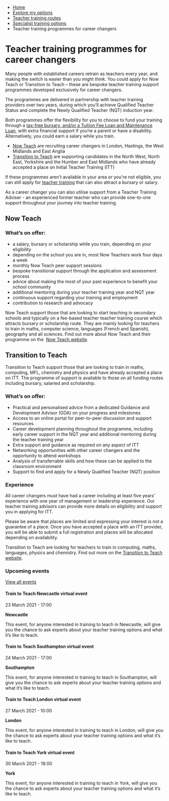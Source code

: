 *   [Home](/)
*   [Explore my options](/explore-my-options)
*   [Teacher training routes](/explore-my-options/teacher-training-routes)
*   [​Specialist training options](/explore-my-options/teacher-training-routes/specialist-training-options)
*   Teacher training programmes for career changers

Teacher training programmes for career changers
===============================================

Many people with established careers retrain as teachers every year, and making the switch is easier than you might think. You could apply for Now Teach or Transition to Teach – these are bespoke teacher training support programmes developed exclusively for career changers.

The programmes are delivered in partnership with teacher training providers over two years, during which you’ll achieve Qualified Teacher Status and complete the Newly Qualified Teacher (NQT) induction year.

Both programmes offer the flexibility for you to choose to fund your training through a [tax-free bursary, and/or a Tuition Fee Loan and Maintenance Loan](https://getintoteaching.education.gov.uk/funding-my-teacher-training), with extra financial support if you’re a parent or have a disability. Alternatively, you could earn a salary while you train.

*   [Now Teach](#1) are recruiting career changers in London, Hastings, the West Midlands and East Anglia
*   [Transition to Teach](#2) are supporting candidates in the North West, North East, Yorkshire and the Humber and East Midlands who have already accepted a place on Initial Teacher Training (ITT)

If these programmes aren't available in your area or you're not eligible, you can still apply for [teacher training](https://getintoteaching.education.gov.uk/explore-my-options/postgraduate-teacher-training-courses) that can also attract a bursary or salary.

As a career changer you can also utilise support from a Teacher Training Adviser - an experienced former teacher who can provide one-to-one support throughout your journey into teacher training.

Now Teach 
----------

### What’s on offer:

*   a salary, bursary or scholarship while you train, depending on your eligibility
*   depending on the school you are in, most Now Teachers work four days a week
*   monthly Now Teach peer support sessions
*   bespoke transitional support through the application and assessment process
*   advice about making the most of your past experience to benefit your school community
*   additional mentoring during your teacher training year and NQT year
*   continuous support regarding your training and employment
*   contribution to research and advocacy

Now Teach support those that are looking to start teaching in secondary schools and typically on a fee-based teacher teacher training course which attracts bursary or scholarship route. They are mainly looking for teachers to train in maths, computer science, languages (French and Spanish), geography and all sciences. Find out more about Now Teach and their programme on the  [Now Teach website](https://nowteach.org.uk/).

Transition to Teach
-------------------

Transition to Teach support those that are looking to train in maths, computing, MFL, chemistry and physics and have already accepted a place on ITT. The programme of support is available to those on all funding routes including bursary, salaried and scholarship.

### What’s on offer:

*   Practical and personalised advice from a dedicated Guidance and Development Advisor (GDA) on your progress and milestones
*   Access to an online portal for peer-to-peer discussion and support resources
*   Career development planning throughout the programme, including early career support in the NQT year and additional mentoring during the teacher training year
*   Extra support and guidance as required on any aspect of ITT
*   Networking opportunities with other career changers and the opportunity to attend workshops
*   Analysis of transferrable skills and how these can be applied to the classroom environment
*   Support to find and apply for a Newly Qualified Teacher (NQT) position

### Experience

All career changers must have had a career including at least five years’ experience with one year of management or leadership experience. Our teacher training advisors can provide more details on eligibility and support you in applying for ITT.

Please be aware that places are limited and expressing your interest is not a guarantee of a place. Once you have accepted a place with an ITT provider, you will be able to submit a full registration and places will be allocated depending on availability.

Transition to Teach are looking for teachers to train in computing, maths, languages, physics and chemistry. Find out more on the [Transition to Teach website](https://www.transitiontoteach.co.uk/).

### Upcoming events

[View all events](/teaching-events)

[](/teaching-events/train-to-teach-events/train-to-teach-newcastle-virtual-event-230321)

#### Train to Teach Newcastle virtual event

23 March 2021 - 17:00

**Newcastle**

This event, for anyone interested in training to teach in Newcastle, will give you the chance to ask experts about your teacher training options and what it’s like to teach.

[](/teaching-events/train-to-teach-events/train-to-teach-southampton-virtual-event-240321)

#### Train to Teach Southampton virtual event

24 March 2021 - 17:00

**Southampton**

This event, for anyone interested in training to teach in Southampton, will give you the chance to ask experts about your teacher training options and what it’s like to teach.

[](/teaching-events/train-to-teach-events/train-to-teach-london-virtual-event-270321)

#### Train to Teach London virtual event

27 March 2021 - 10:00

**London**

This event, for anyone interested in training to teach in London, will give you the chance to ask experts about your teacher training options and what it’s like to teach.

[](/teaching-events/train-to-teach-events/train-to-teach-york-virtual-event-300321)

#### Train to Teach York virtual event

30 March 2021 - 18:00

**York**

This event, for anyone interested in training to teach in York, will give you the chance to ask experts about your teacher training options and what it’s like to teach.